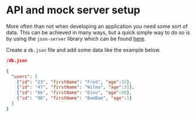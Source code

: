 # API and mock server setup

More often than not when developing an application you need some sort of data. This can be achieved in many ways, but a quick simple way to do so is by using the `json-server` library which can be found [here](https://github.com/typicode/json-server). 

Create a `db.json` file and add some data like the example below.

```json
/db.json

{
  "users": [
    {"id": "23", "firstName": "Fred", "age":32},
    {"id": "47", "firstName": "Wilma", "age":31},
    {"id": "66", "firstName": "Dino", "age":56},
    {"id": "98", "firstName": "BamBam", "age":1}
  ]
}

```